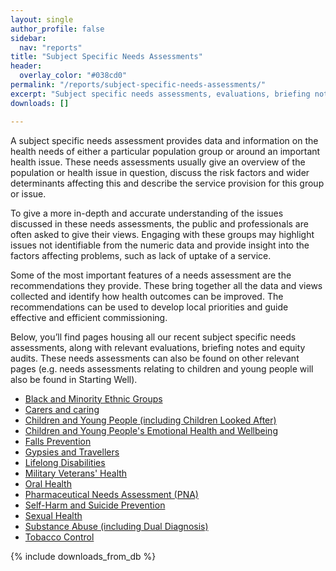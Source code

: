 ```yaml
---
layout: single
author_profile: false
sidebar:
  nav: "reports"
title: "Subject Specific Needs Assessments"
header:
  overlay_color: "#038cd0"
permalink: "/reports/subject-specific-needs-assessments/"
excerpt: "Subject specific needs assessments, evaluations, briefing notes and equity audits."
downloads: []

---
```


A subject specific needs assessment provides data and information on the health needs of either a particular population group or around an important health issue. These needs assessments usually give an overview of the population or health issue in question, discuss the risk factors and wider determinants affecting this and describe the service provision for this group or issue. 

To give a more in-depth and accurate understanding of the issues discussed in these needs assessments, the public and professionals are often asked to give their views. Engaging with these groups may highlight issues not identifiable from the numeric data and provide insight into the factors affecting problems, such as lack of uptake of a service.

Some of the most important features of a needs assessment are the recommendations they provide. These bring together all the data and views collected and identify how health outcomes can be improved. The recommendations can be used to develop local priorities and guide effective and efficient commissioning. 

Below, you’ll find pages housing all our recent subject specific needs assessments, along with relevant evaluations, briefing notes and equity audits. These needs assessments can also be found on other relevant pages (e.g. needs assessments relating to children and young people will also be found in Starting Well).  

+ [Black and Minority Ethnic Groups](/reports/subject-specific-needs-assessments/black-and-minority-ethnic-needs-assessment/)
+ [Carers and caring](/reports/subject-specific-needs-assessments/carers-and-caring/)
+ [Children and Young People (including Children Looked After)](/reports/subject-specific-needs-assessments/cyp/)
+ [Children and Young People's Emotional Health and Wellbeing](/reports/subject-specific-needs-assessments/camhs-needs-assessment/)
+ [Falls Prevention](/reports/subject-specific-needs-assessments/falls-prevention/)
+ [Gypsies and Travellers](/reports/subject-specific-needs-assessments/gypsies-and-travellers/)
+ [Lifelong Disabilities](/reports/subject-specific-needs-assessments/lifelong-disabilities/)
+ [Military Veterans' Health](/reports/subject-specific-needs-assessments/military-veterans/)
+ [Oral Health](/reports/subject-specific-needs-assessments/oral-health/)
+ [Pharmaceutical Needs Assessment (PNA)](/reports/subject-specific-needs-assessments/pharmaceutical-needs-assessment-pna/)
+ [Self-Harm and Suicide Prevention](/reports/subject-specific-needs-assessments/suicide-prevention/)
+ [Sexual Health](/reports/subject-specific-needs-assessments/sexual-health/)
+ [Substance Abuse (including Dual Diagnosis)](/reports/subject-specific-needs-assessments/substance-abuse/)
+ [Tobacco Control](/reports/subject-specific-needs-assessments/tobacco-control-needs-assessment/)

{% include downloads_from_db %}
